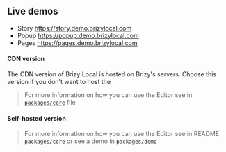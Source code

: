 ## Live demos
- Story https://story.demo.brizylocal.com
- Popup https://popup.demo.brizylocal.com
- Pages https://pages.demo.brizylocal.com

#### CDN version

The CDN version of Brizy Local is hosted on Brizy's servers. Choose this version if you don't want to host the 

> For more information on how you can use the Editor see in  [`packages/core`](https://github.com/EasyBrizy/Brizy-Local/blob/master/packages/core/docs/cdn.MD) file

#### Self-hosted version

> For more information on how you can use the Editor see in README [`packages/core`](https://github.com/EasyBrizy/Brizy-Local/blob/master/packages/core/docs/self-hosted.MD) or see a demo in [`packages/demo`](https://github.com/EasyBrizy/Brizy-Local/blob/master/packages/demo/README.MD)
